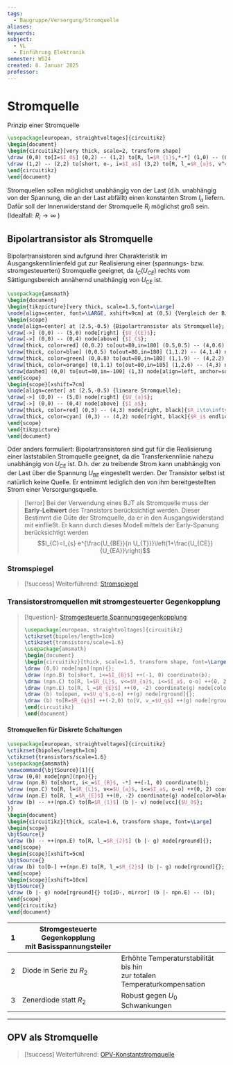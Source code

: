 ```yaml
---
tags:
  - Baugruppe/Versorgung/Stromquelle
aliases: 
keywords: 
subject:
  - VL
  - Einführung Elektronik
semester: WS24
created: 8. Januar 2025
professor:
---
```

 

# Stromquelle

Prinzip einer Stromquelle

```tikz
\usepackage[european, straightvoltages]{circuitikz}
\begin{document}
\begin{circuitikz}[very thick, scale=2, transform shape]
\draw (0,0) to[I=$I_0$] (0,2) -- (1,2) to[R, l=$R_{i}$,*-*] (1,0) -- (0,0);
\draw (1,2) -- (2,2) to[short, o-, i=$I_a$] (3,2) to[R, l_=$R_{a}$, v^=$U_a$] (3,0) to[short, -o] (2,0) -- (1,0);
\end{circuitikz}
\end{document}
```

Stromquellen sollen möglichst unabhängig von der Last (d.h. unabhängig von der Spannung, die an der Last abfällt) einen konstanten Strom $I_a$ liefern. Dafür soll der Innenwiderstand der Stromquelle $R_i$ möglichst groß sein. (Idealfall: $R_i \to \infty$ )

## Bipolartransistor als Stromquelle

Bipolartransistoren sind aufgrund ihrer Charakteristik im Ausgangskennlinienfeld gut zur Realisierung einer (spannungs- bzw. stromgesteuerten) Stromquelle geeignet, da $I_C(U_{CE})$ rechts vom Sättigungsbereich annähernd unabhängig von $U_{\mathrm{CE}}$ ist.

```tikz
\usepackage{amsmath}
\begin{document}
\begin{tikzpicture}[very thick, scale=1.5,font=\Large]
\node[align=center, font=\LARGE, xshift=9cm] at (0,5) {Vergleich der BJT Kennlinie zu einer lin. Stromquelle};
\begin{scope}
\node[align=center] at (2.5,-0.5) {Bipolartransistor als Stromquelle};
\draw[->] (0,0) -- (5,0) node[right] {$U_{CE}$};
\draw[->] (0,0) -- (0,4) node[above] {$I_C$};
\draw[thick, color=red] (0,0.2) to[out=80,in=180] (0.5,0.5) -- (4,0.6) node[right, black]{$I_{B1}$};
\draw[thick, color=blue] (0,0.5) to[out=80,in=180] (1,1.2) -- (4,1.4) node[right, black]{$I_{B2}$};
\draw[thick, color=green] (0,0.8) to[out=80,in=180] (1,1.9) -- (4,2.2) node[right, black]{$I_{B3}$};
\draw[thick, color=orange] (0,1.1) to[out=80,in=185] (1,2.6) -- (4,3) node[right, black]{$I_{B4}$};
\draw[dashed] (0,0) to[out=40,in=-100] (1,3) node[align=left, anchor=south, text width=2cm]{Sättigungs-bereich};
\end{scope}
\begin{scope}[xshift=7cm]
\node[align=center] at (2.5,-0.5) {lineare Stromquelle};
\draw[->] (0,0) -- (5,0) node[right] {$U_{a}$};
\draw[->] (0,0) -- (0,4) node[above] {$I_a$};
\draw[thick, color=red] (0,3) -- (4,3) node[right, black]{$R_i\to\infty$};
\draw[thick, color=cyan] (0,3) -- (4,2) node[right, black]{$R_i$ endlich (real)};
\end{scope}
\end{tikzpicture}
\end{document}
```


Oder anders formuliert: Bipolartransistoren sind gut für die Realisierung einer laststabilen Stromquelle geeignet, da die Transferkennlinie nahezu unabhängig von $U_{\mathrm{CE}}$ ist. D.h. der zu treibende Strom kann unabhängig von der Last über die Spannung $U_{\mathrm{BE}}$ eingestellt werden.
Der Transistor selbst ist natürlich keine Quelle. Er entnimmt lediglich den von ihm bereitgestellten Strom einer Versorgungsquelle.

> [!error] Bei der Verwendung eines BJT als Stromquelle muss der **Early-Leitwert** des Transistors berücksichtigt werden.
> Dieser Bestimmt die Güte der Stromquelle, da er in den Ausgangswiderstand mit einfließt.
> Er kann durch dieses Modell mittels der Early-Spanung berücksichtigt werden
> $$I_{C}=I_{s} e^{\frac{U_{BE}}{n U_{T}}}\left(1+\frac{U_{CE}}{U_{EA}}\right)$$

### Stromspiegel

> [!success] Weiterführend: [Stromspiegel](../Stromversorgungseinheiten/Stromspiegel.md)

### Transistorstromquellen mit stromgesteuerter Gegenkopplung

> [!question]- [Stromgesteuerte Spannungsgegenkopplung](Spannungseinstellung.md#Stromgesteuerte%20Spannungsgegenkopplung)
> 
> ```tikz
> \usepackage[european, straightvoltages]{circuitikz}
> \ctikzset{bipoles/length=1cm}
> \ctikzset{transistors/scale=1.6}
> \usepackage{amsmath}
> \begin{document}
> \begin{circuitikz}[thick, scale=1.5, transform shape, font=\Large]
> \draw (0,0) node[npn](npn){};
> \draw (npn.B) to[short, i<=$I_{B}$] ++(-1, 0) coordinate(b);
> \draw (npn.C) to[R, l=$R_{L}$, v<=$U_{a}$, i<=$I_a$, o-o] ++(0, 2) coordinate(v) node[vcc]{$U_0$};
> \draw (npn.E) to[R, l_=$R_{E}$] ++(0, -2) coordinate(g) node[color=black, rground]{};
> \draw (b) to[open, v=$U_q'$,o-o] ++(g) node[rground]{};
> \draw (b) to[R=$R_{q}$] ++(-2,0) to[V, v_=$U_q$] ++(g) node[rground]{};
> \end{circuitikz}
> \end{document}
> ```
> 
>

#### Stromquellen für Diskrete Schaltungen

```tikz
\usepackage[european, straightvoltages]{circuitikz}
\ctikzset{bipoles/length=1cm}
\ctikzset{transistors/scale=1.6}
\usepackage{amsmath}
\newcommand{\bjtSource}[1]{{
\draw (0,0) node[npn](npn){};
\draw (npn.B) to[short, i<_=$I_{B}$, -*] ++(-1, 0) coordinate(b);
\draw (npn.C) to[R, l=$R_{L}$, v<=$U_{a}$, i<=$I_a$, o-o] ++(0, 2) coordinate(v) node[vcc]{$U_0$};
\draw (npn.E) to[R, l_=$R_{E}$] ++(0, -2) coordinate(g) node[color=black, rground]{};
\draw (b) -- ++(npn.C) to[R=$R_{1}$] (b |- v) node[vcc]{$U_0$};
}}
\begin{document}
\begin{circuitikz}[thick, scale=1.6, transform shape, font=\Large]
\begin{scope}
\bjtSource{}
\draw (b) -- ++(npn.E) to[R, l_=$R_{2}$] (b |- g) node[rground]{};
\end{scope}
\begin{scope}[xshift=5cm]
\bjtSource{}
\draw (b) to[D-] ++(npn.E) to[R, l_=$R_{2}$] (b |- g) node[rground]{};
\end{scope}
\begin{scope}[xshift=10cm]
\bjtSource{}
\draw (b |- g) node[rground]{} to[zD-, mirror] (b |- npn.E) -- (b);
\end{scope}
\end{circuitikz}
\end{document}
```

| 1   | Stromgesteuerte Gegenkopplung<br>mit Basisspannungsteiler |                                                                            |
| --- | --------------------------------------------------------- | -------------------------------------------------------------------------- |
| 2   | Diode in Serie zu $R_{2}$                                 | Erhöhte Temperaturstabilität bis hin<br>zur totalen Temperaturkompensation |
| 3   | Zenerdiode statt $R_{2}$                                  | Robust gegen $U_0$ Schwankungen                                            |

---

## OPV als Stromquelle

> [!success] Weiterführend: [OPV-Konstantstromquelle](OPV-Konstantstromquelle.md)